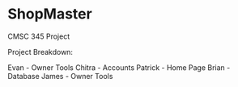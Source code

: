 ShopMaster
==========

CMSC 345 Project

Project Breakdown:

Evan - Owner Tools
Chitra - Accounts
Patrick - Home Page
Brian - Database
James - Owner Tools